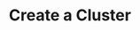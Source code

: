 ---
layout: layout.pug
navigationTitle: Create a Cluster
excerpt: 
title: Create a Cluster
menuWeight: 6
model: /services/spark/data.yml
render: mustache
featureMaturity:
---